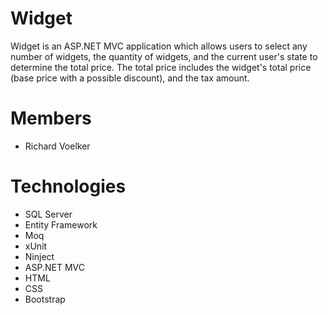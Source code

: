 # Widget

Widget is an ASP.NET MVC application which allows users to select any number of widgets,
the quantity of widgets, and the current user's state to determine the total price.
The total price includes the widget's total price (base price with a possible discount),
and the tax amount.

# Members

+ Richard Voelker

# Technologies

+ SQL Server
+ Entity Framework
+ Moq
+ xUnit
+ Ninject
+ ASP.NET MVC
+ HTML
+ CSS
+ Bootstrap
